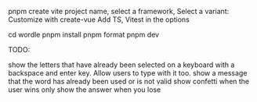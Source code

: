 pnpm create vite
project name, select a framework, Select a variant: Customize with create-vue
Add TS, Vitest in the options

cd wordle
pnpm install
pnpm format
pnpm dev

TODO: 

show the letters that have already been selected on a keyboard with a backspace and enter key. Allow users to type with it too.
show a message that the word has already been used or is not valid
show confetti when the user wins
only show the answer when you lose